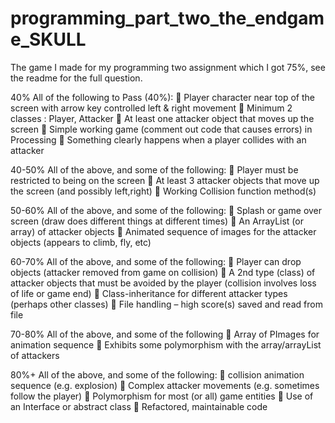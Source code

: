 # programming_part_two_the_endgame_SKULL
The game I made for my programming two assignment which I got 75%, see the readme for the full question.

40%
All of the following to Pass (40%):
 Player character near top of the screen with arrow key controlled left & right
movement
 Minimum 2 classes : Player, Attacker
 At least one attacker object that moves up the screen
 Simple working game (comment out code that causes errors) in Processing
 Something clearly happens when a player collides with an attacker

40-50%
All of the above, and some of the following:
 Player must be restricted to being on the screen
 At least 3 attacker objects that move up the screen (and possibly left,right)
 Working Collision function method(s)

50-60%
All of the above, and some of the following:
 Splash or game over screen (draw does different things at different times)
 An ArrayList (or array) of attacker objects
 Animated sequence of images for the attacker objects (appears to climb, fly, etc)
  
60-70%
All of the above, and some of the following:
 Player can drop objects (attacker removed from game on collision)
 A 2nd type (class) of attacker objects that must be avoided by the player (collision
involves loss of life or game end)
 Class-inheritance for different attacker types (perhaps other classes)
 File handling – high score(s) saved and read from file
  
70-80%
All of the above, and some of the following
 Array of PImages for animation sequence
 Exhibits some polymorphism with the array/arrayList of attackers
  
80%+
All of the above, and some of the following:
 collision animation sequence (e.g. explosion)
 Complex attacker movements (e.g. sometimes follow the player)
 Polymorphism for most (or all) game entities
 Use of an Interface or abstract class
 Refactored, maintainable code
